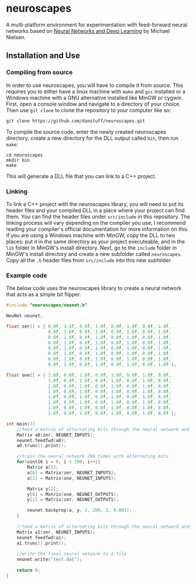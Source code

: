 # neuroscapes
A multi-platform environment for experimentation with feed-forward neural networks based on [Neural Networks and Deep Learning](http://neuralnetworksanddeeplearning.com/) by Michael Nielsen.

## Installation and Use
### Compiling from source
In order to use neuroscapes, you will have to compile it from source. This requires you to either have a linux machine with `make`  and `gcc` installed or a Windows machine with a GNU alternative installed like MinGW or cygwin. First, open a console window and navigate to a directory of your choice. Then use `git clone` to clone the repository to your computer like so:

    git clone https://github.com/danstuff/neuroscapes.git

To compile the source code, enter the newly created neuroscapes directory, create a new directory for the DLL output called `bin`, then run `make`:

    cd neuroscapes
    mkdir bin
    make
    
This will generate a DLL file that you can link to a C++ project.

### Linking
To link a C++ project with the neuroscapes library, you will need to put its header files and your compiled DLL in a place where your project can find them. You can find the header files under `src/include` in this repository. The linking process will vary depending on the compiler you use; I recommend reading your compiler's official documentation for more information on this. If you are using a Windows machine with MinGW, copy the DLL to two places: put it in the same directory as your project executeable, and in the `lib` folder in MinGW's install directory. Next, go to the `include` folder in MinGW's install directory and create a new subfolder called `neuroscapes`. Copy all the `.h` header files from `src/include` into this new subfolder.

### Example code
The below code uses the neuroscapes library to create a neural network that acts as a simple bit flipper.
```c++
#include "neuroscapes/neunet.h"

NeuNet neunet;

float zer[] = { 0.0f, 1.0f, 0.0f, 1.0f, 0.0f, 1.0f, 0.0f, 1.0f,
                0.0f, 1.0f, 0.0f, 1.0f, 0.0f, 1.0f, 0.0f, 1.0f,
                0.0f, 1.0f, 0.0f, 1.0f, 0.0f, 1.0f, 0.0f, 1.0f,
                0.0f, 1.0f, 0.0f, 1.0f, 0.0f, 1.0f, 0.0f, 1.0f,
                0.0f, 1.0f, 0.0f, 1.0f, 0.0f, 1.0f, 0.0f, 1.0f,
                0.0f, 1.0f, 0.0f, 1.0f, 0.0f, 1.0f, 0.0f, 1.0f,
                0.0f, 1.0f, 0.0f, 1.0f, 0.0f, 1.0f, 0.0f, 1.0f,
                0.0f, 1.0f, 0.0f, 1.0f, 0.0f, 1.0f, 0.0f, 1.0f };

float one[] = { 1.0f, 0.0f, 1.0f, 0.0f, 1.0f, 0.0f, 1.0f, 0.0f,
                1.0f, 0.0f, 1.0f, 0.0f, 1.0f, 0.0f, 1.0f, 0.0f,
                1.0f, 0.0f, 1.0f, 0.0f, 1.0f, 0.0f, 1.0f, 0.0f,
                1.0f, 0.0f, 1.0f, 0.0f, 1.0f, 0.0f, 1.0f, 0.0f,
                1.0f, 0.0f, 1.0f, 0.0f, 1.0f, 0.0f, 1.0f, 0.0f,
                1.0f, 0.0f, 1.0f, 0.0f, 1.0f, 0.0f, 1.0f, 0.0f,
                1.0f, 0.0f, 1.0f, 0.0f, 1.0f, 0.0f, 1.0f, 0.0f,
                1.0f, 0.0f, 1.0f, 0.0f, 1.0f, 0.0f, 1.0f, 0.0f };

int main(){
    //feed a matrix of alternating bits through the neural network and print the result
    Matrix a0(zer, NEUNET_INPUTS); 
    neunet.feedfwd(a0);
    a0.trunc().print();

    //train the neural network 200 times with alternating bits
    for(uint16 i = 0; i < 100; i++){
        Matrix a[2];
        a[0] = Matrix(zer, NEUNET_INPUTS);
        a[1] = Matrix(one, NEUNET_INPUTS);

        Matrix y[2];
        y[0] = Matrix(one, NEUNET_OUTPUTS);
        y[1] = Matrix(zer, NEUNET_OUTPUTS);

        neunet.backprop(a, y, 2, 200, 1, 0.001);
    }
    
    //feed a matrix of alternating bits through the neural network and print the result
    Matrix a1(zer, NEUNET_INPUTS); 
    neunet.feedfwd(a1);
    a1.trunc().print();
    
    //write the final neural network to a file
    neunet.write("test.dat");
    
    return 0;
}
```
